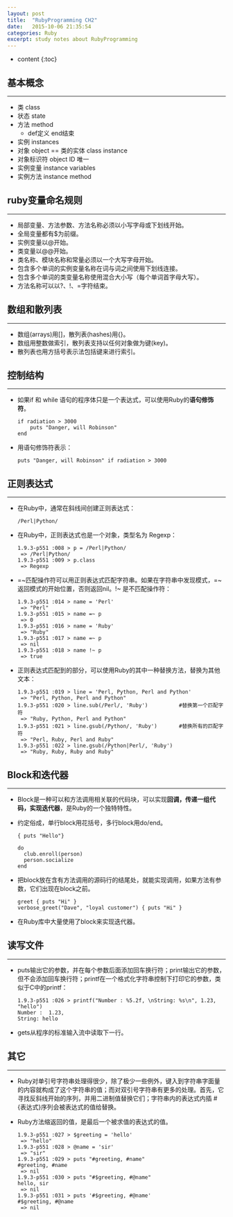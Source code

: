 ```yaml
---
layout: post
title:  "RubyProgramming CH2"
date:   2015-10-06 21:35:54
categories: Ruby
excerpt: study notes about RubyProgramming
---
```


* content
{:toc}

## 基本概念
---
*   类 class
*   状态 state
*   方法 method
    -   def定义 end结束
*   实例 instances
*   对象 object == 类的实体 class instance
*   对象标识符 object ID 唯一
*   实例变量 instance variables
*   实例方法 instance method

## ruby变量命名规则
---
*   局部变量、方法参数、方法名称必须以小写字母或下划线开始。
*   全局变量都有$为前缀。
*   实例变量以@开始。
*   类变量以@@开始。
*   类名称、模块名称和常量必须以一个大写字母开始。
*   包含多个单词的实例变量名称在词与词之间使用下划线连接。
*   包含多个单词的类变量名称使用混合大小写（每个单词首字母大写）。
*   方法名称可以以?、!、=字符结束。

## 数组和散列表
---
*   数组(arrays)用[]，散列表(hashes)用{}。
*   数组用整数做索引，散列表支持以任何对象做为键(key)。
*   散列表也用方括号表示法包括键来进行索引。

## 控制结构
---
*   如果if 和 while 语句的程序体只是一个表达式，可以使用Ruby的**语句修饰符**。
   
        if radiation > 3000  
            puts "Danger, will Robinson"  
        end

*   用语句修饰符表示：

        puts "Danger, will Robinson" if radiation > 3000

## 正则表达式
---
*   在Ruby中，通常在斜线间创建正则表达式：

        /Perl|Python/

*   在Ruby中，正则表达式也是一个对象，类型名为 Regexp：

        1.9.3-p551 :008 > p = /Perl|Python/
         => /Perl|Python/   
        1.9.3-p551 :009 > p.class
         => Regexp 

*   =~匹配操作符可以用正则表达式匹配字符串。如果在字符串中发现模式，=~返回模式的开始位置，否则返回nil。!~ 是不匹配操作符：

        1.9.3-p551 :014 > name = 'Perl'
         => "Perl" 
        1.9.3-p551 :015 > name =~ p
         => 0 
        1.9.3-p551 :016 > name = 'Ruby'
         => "Ruby" 
        1.9.3-p551 :017 > name =~ p
         => nil 
        1.9.3-p551 :018 > name !~ p
         => true 

*   正则表达式匹配到的部分，可以使用Ruby的其中一种替换方法，替换为其他文本：

        1.9.3-p551 :019 > line = 'Perl, Python, Perl and Python'
         => "Perl, Python, Perl and Python" 
        1.9.3-p551 :020 > line.sub(/Perl/, 'Ruby')          #替换第一个匹配字符
         => "Ruby, Python, Perl and Python" 
        1.9.3-p551 :021 > line.gsub(/Python/, 'Ruby')       #替换所有的匹配字符
         => "Perl, Ruby, Perl and Ruby" 
        1.9.3-p551 :022 > line.gsub(/Python|Perl/, 'Ruby')
         => "Ruby, Ruby, Ruby and Ruby" 

## Block和迭代器
---
*   Block是一种可以和方法调用相关联的代码块，可以实现**回调，传递一组代码，实现迭代器**，是Ruby的一个独特特性。
*   约定俗成，单行block用花括号，多行block用do/end。

        { puts "Hello"}                 

        do                              
          club.enroll(person)
          person.socialize
        end

*   把block放在含有方法调用的源码行的结尾处，就能实现调用，如果方法有参数，它们出现在block之前。

        greet { puts "Hi" }
        verbose_greet("Dave", "loyal customer") { puts "Hi" }

*   在Ruby库中大量使用了block来实现迭代器。

## 读写文件
---
*   puts输出它的参数，并在每个参数后面添加回车换行符；print输出它的参数，但不会添加回车换行符；printf在一个格式化字符串控制下打印它的参数，类似于C中的printf：

        1.9.3-p551 :026 > printf("Number : %5.2f, \nString: %s\n", 1.23, "hello")
        Number :  1.23, 
        String: hello

*   gets从程序的标准输入流中读取下一行。

## 其它
---
*   Ruby对单引号字符串处理得很少，除了极少一些例外，键入到字符串字面量的内容就构成了这个字符串的值；而对双引号字符串有更多的处理。首先，它寻找反斜线开始的序列，并用二进制值替换它们；字符串内的表达式内插 #{表达式}序列会被表达式的值给替换。
*   Ruby方法缩返回的值，是最后一个被求值的表达式的值。

        1.9.3-p551 :027 > $greeting = 'hello'
         => "hello" 
        1.9.3-p551 :028 > @name = 'sir'
         => "sir" 
        1.9.3-p551 :029 > puts "#greeting, #name"
        #greeting, #name
         => nil 
        1.9.3-p551 :030 > puts "#$greeting, #@name"
        hello, sir
         => nil 
        1.9.3-p551 :031 > puts '#$greeting, #@name'
        #$greeting, #@name
         => nil 









